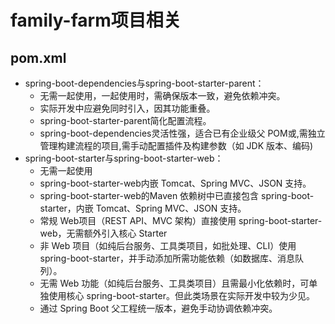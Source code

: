 # family-farm项目相关

## pom.xml
* spring-boot-dependencies与spring-boot-starter-parent：
    * 无需一起使用，一起使用时，需确保版本一致，避免依赖冲突。
    * 实际开发中应避免同时引入，因其功能重叠。
    * spring-boot-starter-parent简化配置流程。
    * spring-boot-dependencies灵活性强，适合已有企业级父 POM或,需独立管理构建流程的项目,需手动配置插件及构建参数（如 JDK 版本、编码)
* spring-boot-starter与spring-boot-starter-web：
    * 无需一起使用
    * spring-boot-starter-web内嵌 Tomcat、Spring MVC、JSON 支持。
    * spring-boot-starter-web的Maven 依赖树中已直接包含 spring-boot-starter，内嵌 Tomcat、Spring MVC、JSON 支持。
    * 常规 Web项目（REST API、MVC 架构）‌直接使用 spring-boot-starter-web，无需额外引入核心 Starter
    * 非 Web 项目‌（如纯后台服务、工具类项目，如批处理、CLI）使用 spring-boot-starter，并手动添加所需功能依赖（如数据库、消息队列）。
    * 无需 Web 功能（如纯后台服务、工具类项目）且需最小化依赖时，可单独使用核心 spring-boot-starter。但此类场景在实际开发中较为少见。
    * 通过 Spring Boot 父工程统一版本，避免手动协调依赖冲突。
      
